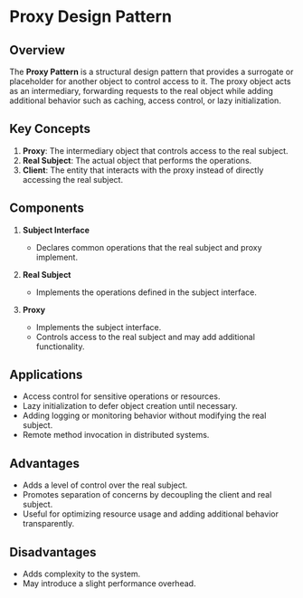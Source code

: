 # Proxy Design Pattern

## Overview
The **Proxy Pattern** is a structural design pattern that provides a surrogate or placeholder for another object to control access to it. The proxy object acts as an intermediary, forwarding requests to the real object while adding additional behavior such as caching, access control, or lazy initialization.

## Key Concepts
1. **Proxy**: The intermediary object that controls access to the real subject.
2. **Real Subject**: The actual object that performs the operations.
3. **Client**: The entity that interacts with the proxy instead of directly accessing the real subject.

## Components
1. **Subject Interface**
    - Declares common operations that the real subject and proxy implement.

2. **Real Subject**
    - Implements the operations defined in the subject interface.

3. **Proxy**
    - Implements the subject interface.
    - Controls access to the real subject and may add additional functionality.

## Applications
- Access control for sensitive operations or resources.
- Lazy initialization to defer object creation until necessary.
- Adding logging or monitoring behavior without modifying the real subject.
- Remote method invocation in distributed systems.

## Advantages
- Adds a level of control over the real subject.
- Promotes separation of concerns by decoupling the client and real subject.
- Useful for optimizing resource usage and adding additional behavior transparently.

## Disadvantages
- Adds complexity to the system.
- May introduce a slight performance overhead.